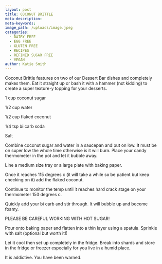 ```yaml
---
layout: post
title: COCONUT BRITTLE
meta-description:
meta-keywords:
image_path: /uploads/image.jpeg
categories:
  - DAIRY FREE
  - EGG FREE
  - GLUTEN FREE
  - RECIPES
  - REFINED SUGAR FREE
  - VEGAN
author: Katie Smith
---
```


Coconut Brittle features on two of our Dessert Bar dishes and completely makes them. Eat it straight up or bash it with a hammer (not kidding) to create a super texture-y topping for your desserts.

1 cup coconut sugar

1/2 cup water

1/2 cup flaked coconut&nbsp;

1/4 tsp bi carb soda&nbsp;

Salt

Combine coconut sugar and water in a saucepan and put on low. It must be on super low the whole time otherwise is it will burn. Place your candy thermometer in the pot and let it bubble away.&nbsp;

Line a medium size tray or a large plate with baking paper.

Once it reaches 115 degrees c (it will take a while so be patient but keep checking on it) add the flaked coconut.&nbsp;

Continue to monitor the temp until it reaches hard crack stage on your thermometer 150 degrees c.&nbsp;

Quickly add your bi carb and stir through. It will bubble up and become foamy.&nbsp;

PLEASE BE CAREFUL WORKING WITH HOT SUGAR\!

Pour onto baking paper and flatten into a thin layer using a spatula. Sprinkle with salt (optional but worth it\!)

Let it cool then set up completely in the fridge. Break into shards and store in the fridge or freezer especially for you live in a humid place.

It is addictive. You have been warned.&nbsp;